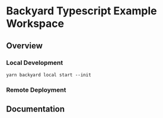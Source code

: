 # Backyard Typescript Example Workspace

## Overview

### Local Development
```
yarn backyard local start --init
```

### Remote Deployment

## Documentation

